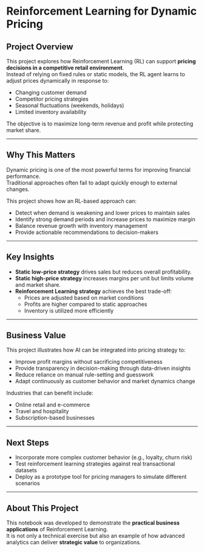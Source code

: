# Reinforcement Learning for Dynamic Pricing

## Project Overview
This project explores how Reinforcement Learning (RL) can support **pricing decisions in a competitive retail environment**.  
Instead of relying on fixed rules or static models, the RL agent learns to adjust prices dynamically in response to:

- Changing customer demand  
- Competitor pricing strategies  
- Seasonal fluctuations (weekends, holidays)  
- Limited inventory availability  

The objective is to maximize long-term revenue and profit while protecting market share.

---

## Why This Matters
Dynamic pricing is one of the most powerful terms for improving financial performance.  
Traditional approaches often fail to adapt quickly enough to external changes.  

This project shows how an RL-based approach can:  
- Detect when demand is weakening and lower prices to maintain sales  
- Identify strong demand periods and increase prices to maximize margin  
- Balance revenue growth with inventory management  
- Provide actionable recommendations to decision-makers  

---

## Key Insights
- **Static low-price strategy** drives sales but reduces overall profitability.  
- **Static high-price strategy** increases margins per unit but limits volume and market share.  
- **Reinforcement Learning strategy** achieves the best trade-off:  
  - Prices are adjusted based on market conditions  
  - Profits are higher compared to static approaches  
  - Inventory is utilized more efficiently  

---

## Business Value
This project illustrates how AI can be integrated into pricing strategy to:  
- Improve profit margins without sacrificing competitiveness  
- Provide transparency in decision-making through data-driven insights  
- Reduce reliance on manual rule-setting and guesswork  
- Adapt continuously as customer behavior and market dynamics change  

Industries that can benefit include:  
- Online retail and e-commerce  
- Travel and hospitality  
- Subscription-based businesses  

---

## Next Steps
- Incorporate more complex customer behavior (e.g., loyalty, churn risk)  
- Test reinforcement learning strategies against real transactional datasets  
- Deploy as a prototype tool for pricing managers to simulate different scenarios  

---

## About This Project
This notebook was developed to demonstrate the **practical business applications** of Reinforcement Learning.  
It is not only a technical exercise but also an example of how advanced analytics can deliver **strategic value** to organizations.
